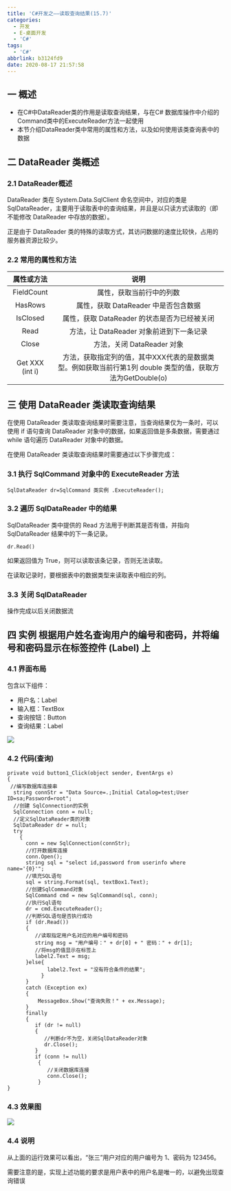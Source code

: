 ```yaml
---
title: 'C#开发之——读取查询结果(15.7)'
categories:
  - 开发
  - E-桌面开发
  - 'C#'
tags:
  - 'C#'
abbrlink: b3124fd9
date: 2020-08-17 21:57:58
---
```

## 一 概述

* 在C#中DataReader类的作用是读取查询结果，与在C# 数据库操作中介绍的Command类中的ExecuteReader方法一起使用
* 本节介绍DataReader类中常用的属性和方法，以及如何使用该类查询表中的数据

<!--more-->

## 二 DataReader 类概述

### 2.1 DataReader概述

 DataReader 类在 System.Data.SqlClient 命名空间中，对应的类是 SqlDataReader，主要用于读取表中的查询结果，并且是以只读方式读取的（即不能修改 DataReader 中存放的数据）。

正是由于 DataReader 类的特殊的读取方式，其访问数据的速度比较快，占用的服务器资源比较少。 

### 2.2 常用的属性和方法

| **属性或方法**  |                           **说明**                           |
| :-------------: | :----------------------------------------------------------: |
|   FieldCount    |                   属性，获取当前行中的列数                   |
|     HasRows     |             属性，获取 DataReader 中是否包含数据             |
|    IsClosed     |         属性，获取 DataReader 的状态是否为已经被关闭         |
|      Read       |           方法，让 DataReader 对象前进到下一条记录           |
|      Close      |                  方法，关闭 DataReader 对象                  |
| Get XXX (int i) | 方法，获取指定列的值，其中XXX代表的是数据类型。例如获取当前行第1列 double 类型的值，获取方法为GetDouble(o) |

## 三 使用 DataReader 类读取查询结果

 在使用 DataReader 类读取查询结果时需要注意，当查询结果仅为一条时，可以使用 if 语句查询 DataReader 对象中的数据，如果返回值是多条数据，需要通过 while 语句遍历 DataReader 对象中的数据。

在使用 DataReader 类读取查询结果时需要通过以下步骤完成： 

### 3.1 执行 SqlCommand 对象中的 ExecuteReader 方法

```
SqlDataReader dr=SqlCommand 类实例 .ExecuteReader();
```

### 3.2 遍历 SqlDataReader 中的结果

 SqlDataReader 类中提供的 Read 方法用于判断其是否有值，并指向 SqlDataReader 结果中的下一条记录。 

```
dr.Read()
```

 如果返回值为 True，则可以读取该条记录，否则无法读取。 

 在读取记录时，要根据表中的数据类型来读取表中相应的列。 

### 3.3 关闭 SqlDataReader

操作完成以后关闭数据流

## 四 实例  根据用户姓名查询用户的编号和密码，并将编号和密码显示在标签控件 (Label) 上 

### 4.1 界面布局

包含以下组件：

* 用户名：Label
* 输入框：TextBox
* 查询按钮：Button
* 查询结果：Label

![][1]

### 4.2 代码(查询)

```
private void button1_Click(object sender, EventArgs e)
{
 //编写数据库连接串
  string connStr = "Data Source=.;Initial Catalog=test;User ID=sa;Password=root";
  //创建 SqlConnection的实例
  SqlConnection conn = null;
  //定义SqlDataReader类的对象
  SqlDataReader dr = null;
  try
    {
      conn = new SqlConnection(connStr);
      //打开数据库连接
      conn.Open();
      string sql = "select id,password from userinfo where name='{0}'";
      //填充SQL语句
      sql = string.Format(sql, textBox1.Text);
      //创建SqlCommand对象
      SqlCommand cmd = new SqlCommand(sql, conn);
      //执行Sql语句
      dr = cmd.ExecuteReader();
      //判断SQL语句是否执行成功
      if (dr.Read())
      {
         //读取指定用户名对应的用户编号和密码
         string msg = "用户编号：" + dr[0] + " 密码：" + dr[1];
         //将msg的值显示在标签上
         label2.Text = msg;
      }else{
             label2.Text = "没有符合条件的结果";
           }
      }
      catch (Exception ex)
      {
          MessageBox.Show("查询失败！" + ex.Message);
      }
      finally
      {
         if (dr != null)
         {
            //判断dr不为空，关闭SqlDataReader对象
            dr.Close();
         }
         if (conn != null)
          {
             //关闭数据库连接
             conn.Close();
          }
}
```

### 4.3 效果图

![][2]
### 4.4 说明
从上面的运行效果可以看出，“张三”用户对应的用户编号为 1、密码为 123456。

需要注意的是，实现上述功能的要求是用户表中的用户名是唯一的，以避免出现查询错误


[1]:https://cdn.jsdelivr.net/gh/PGzxc/CDN/blog-image/csharp-sql-query-user-layout.png
[2]:https://cdn.jsdelivr.net/gh/PGzxc/CDN/blog-image/csharp-sql-query-user-view.gif
